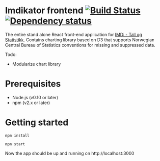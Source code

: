 Imdikator frontend [![Build Status](https://travis-ci.org/bengler/imdikator.svg?branch=master)](https://travis-ci.org/bengler/imdikator)[![Dependency status](https://david-dm.org/bengler/imdikator.svg)](https://david-dm.org/bengler/imdikator)
==================

The entire stand alone React front-end application for [IMDi - Tall og Statistikk](http://www.imdi.no/tall-og-statistikk/). Contains charting library based on D3 that supports Norwegian Central Bureau of Statistics conventions for missing and suppressed data.

Todo:
* Modularize chart library

# Prerequisites

- Node.js (v0.10 or later)
- npm (v2.x or later)

# Getting started

    npm install

    npm start

Now the app should be up and running on http://localhost:3000
